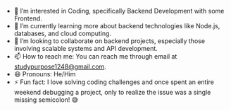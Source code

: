 - 👀 I’m interested in Coding, specifically Backend Development with some Frontend.
- 🌱 I’m currently learning more about backend technologies like Node.js, databases, and cloud computing.
- 💞️ I’m looking to collaborate on backend projects, especially those involving scalable systems and API development.
- 📫 How to reach me: You can reach me through email at studypurpose1248@gmail.com.
- 😄 Pronouns: He/Him
- ⚡ Fun fact: I love solving coding challenges and once spent an entire weekend debugging a project, only to realize the issue was a single missing semicolon! 😅

<!---
Charitha1248/Charitha1248 is a ✨ special ✨ repository because its `README.md` (this file) appears on your GitHub profile.
You can click the Preview link to take a look at your changes.
--->
